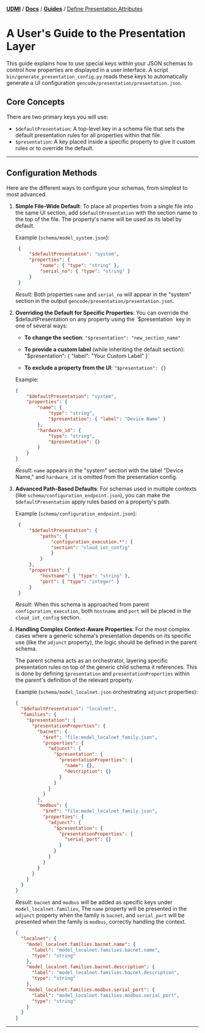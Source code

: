 [**UDMI**](../../) / [**Docs**](../) / [**Guides**](./) / [Define Presentation Attributes](#)

# A User's Guide to the Presentation Layer

This guide explains how to use special keys within your JSON schemas to control
how properties are displayed in a user interface. A
script `bin/generate_presentation_config.py` reads these keys to automatically
generate a UI configuration `gencode/presentation/presentation.json`.

## Core Concepts

There are two primary keys you will use:

- `$defaultPresentation`: A top-level key in a schema file that sets the default
  presentation rules for all properties within that file.
- `$presentation`: A key placed inside a specific property to give it custom
  rules or to override the default.

---

## Configuration Methods

Here are the different ways to configure your schemas, from simplest to most
advanced.

1. **Simple File-Wide Default**:
   To place all properties from a single file into the same UI section,
   add `$defaultPresentation` with the section name to the top of the file. The
   property's name will be used as its label by default.

   Example (`schema/model_system.json`):
   ```json
    {
        "$defaultPresentation": "system",
        "properties": {
            "name": { "type": "string" },
            "serial_no": { "type": "string" }
        }
    }
    ```
   *Result*: Both properties `name` and `serial_no` will appear in the "system"
   section in the output `gencode/presentation/presentation.json`.


2. **Overriding the Default for Specific Properties**:
   You can override the $defaultPresentation on any property using
   the `$presentation` key in one of several ways:

    - **To change the section**: `"$presentation": "new_section_name"`

    - **To provide a custom label** (while inheriting the default section): "$presentation": { "label": "Your Custom Label" }`

    - **To exclude a property from the UI**: `"$presentation": {}`

    Example:
    ```json
    {
        "$defaultPresentation": "system",
        "properties": {
            "name": {
                "type": "string",
                "$presentation": { "label": "Device Name" }
            },
            "hardware_id": {
                "type": "string",
                "$presentation": {}
            }
        }
    }
    ```
   *Result*: `name` appears in the "system" section with the label "Device Name," and `hardware_id` is omitted from the presentation config.


3. **Advanced Path-Based Defaults**:
   For schemas used in multiple contexts (like `schema/configuration_endpoint.json`), you can make the `$defaultPresentation` apply rules based on a property's path.

   Example (`schema/configuration_endpoint.json`):
   ```json
    {
        "$defaultPresentation": {
            "paths": {
                "configuration_execution.*": {
                "section": "cloud_iot_config"
                }
            }
        },
        "properties": {
            "hostname": { "type": "string" },
            "port": { "type": "integer" }
        }
    }
    ```
   *Result*: When this schema is approached from parent `configuration_execution`, both `hostname` and `port` will be placed in the `cloud_iot_config` section.


4. **Handling Complex Context-Aware Properties**:
   For the most complex cases where a generic schema's presentation depends on
   its specific use (like the `adjunct` property), the logic should be defined
   in the parent schema.

   The parent schema acts as an orchestrator, layering specific presentation
   rules on top of the generic child schema it references. This is done by
   defining `$presentation` and `presentationProperties` within the parent's
   definition of the relevant property.

   Example (`schema/model_localnet.json` orchestrating `adjunct` properties):

    ```json
    {
      "$defaultPresentation": "localnet",
      "families": {
        "$presentation": {
          "presentationProperties": {
            "bacnet": {
              "$ref": "file:model_localnet_family.json",
              "properties": {
                "adjunct": {
                  "$presentation": {
                    "presentationProperties": {
                      "name": {},
                      "description": {}
                    }
                  }
                }
              }
            },
            "modbus": {
              "$ref": "file:model_localnet_family.json",
              "properties": {
                "adjunct": {
                  "$presentation": {
                    "presentationProperties": {
                      "serial_port": {}
                    }
                  }
                }
              }
            }
          }
        }
      }
    }
    ```
    
    *Result*: `bacnet` and `modbus` will be added as specific keys
    under `model_localnet.families`, The `name` property will be presented in
    the `adjunct` property when the family is `bacnet`, and `serial_port` will be
    presented when the family is `modbus`, correctly handling the context.
    
    ```json
    {
      "localnet": {
        "model_localnet.families.bacnet.name": {
          "label": "model_localnet.families.bacnet.name",
          "type": "string"
        },
        "model_localnet.families.bacnet.description": {
          "label": "model_localnet.families.bacnet.description",
          "type": "string"
        },
        "model_localnet.families.modbus.serial_port": {
          "label": "model_localnet.families.modbus.serial_port",
          "type": "string"
        }
      }
    }
    ```

---